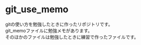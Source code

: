 # git_use_memo
gitの使い方を勉強したときに作ったリポジトリです。  
git_memoファイルに勉強メモがあります。  
そのほかのファイルは勉強したときに練習で作ったファイルです。

